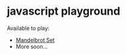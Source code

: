 # javascript playground

Available to play:

- [Mandelbrot Set](https://mandelbrot-angelolmg.herokuapp.com/)
- More soon...